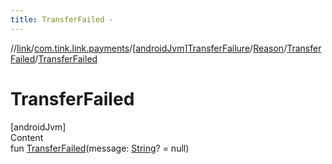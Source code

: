 ```yaml
---
title: TransferFailed -
---
```

//[link](../../../../index.md)/[com.tink.link.payments](../../../index.md)/[[androidJvm]TransferFailure](../../index.md)/[Reason](../index.md)/[TransferFailed](index.md)/[TransferFailed](-transfer-failed.md)



# TransferFailed  
[androidJvm]  
Content  
fun [TransferFailed](-transfer-failed.md)(message: [String](https://kotlinlang.org/api/latest/jvm/stdlib/kotlin/-string/index.html)? = null)  



